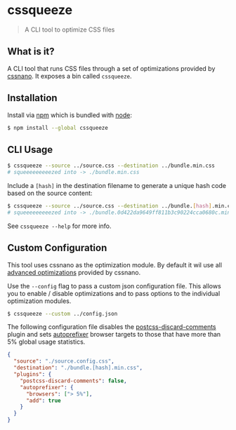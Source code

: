 # cssqueeze

> A CLI tool to optimize CSS files

## What is it?

A CLI tool that runs CSS files through a set of optimizations provided by [cssnano](https://github.com/ben-eb/cssnano). It exposes a bin called `cssqueeze`.

## Installation

Install via [npm](https://www.npmjs.com/) which is bundled with [node](https://nodejs.org/en/):

```sh
$ npm install --global cssqueeze
```

## CLI Usage

```sh
$ cssqueeze --source ../source.css --destination ../bundle.min.css
# squeeeeeeeeezed into -> ./bundle.min.css
```

Include a `[hash]` in the destination filename to generate a unique hash code based on the source content:

```sh
$ cssqueeze --source ../source.css --destination ../bundle.[hash].min.css
# squeeeeeeeeezed into -> ./bundle.0d422da9649ff811b3c90224cca0680c.min.css
```

See `cssqueeze --help` for more info.

## Custom Configuration

This tool uses cssnano as the optimization module. By default it wil use all [advanced optimizations](http://cssnano.co/guides/optimisations/#what-optimisations-do-you-support) provided by cssnano.

Use the `--config` flag to pass a custom json configuration file. This allows you to enable / disable optimizations and to pass options to the individual optimization modules.

```sh
$ cssqueeze --custom ../config.json
```

The following configuration file disables the [postcss-discard-comments](https://github.com/ben-eb/cssnano/tree/master/packages/postcss-discard-comments) plugin and sets [autoprefixer](https://github.com/postcss/autoprefixer) browser targets to those that have more than 5% global usage statistics.

```json
{
  "source": "./source.config.css",
  "destination": "./bundle.[hash].min.css",
  "plugins": {
    "postcss-discard-comments": false,
    "autoprefixer": {
      "browsers": ["> 5%"],
      "add": true
    }
  }
}
```
